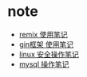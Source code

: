# note
- [remix 使用笔记](https://github.com/mhxw/note/issues/1)
- [gin框架 使用笔记](https://github.com/mhxw/note/issues/2)
- [linux 安全操作笔记](https://github.com/mhxw/note/issues/3)
- [mysql 操作笔记](https://github.com/mhxw/note/issues/4)
